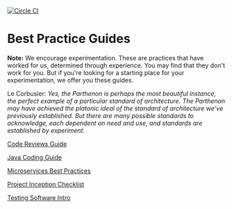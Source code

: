 [![Circle CI](https://circleci.com/gh/palantir-baseline/best-practices.svg?style=shield&circle-token=3003646d6453b7244a2ec38a125a267aab71a0d4)](https://circleci.com/gh/palantir-baseline/best-practices)

# Best Practice Guides

**Note:** We encourage experimentation. These are practices that have 
worked for us, determined through experience. You may find that they 
don't work for you. But if you're looking for a starting place for your 
experimentation, we offer you these guides.

Le Corbusier: *Yes, the Parthenon is perhaps the most beautiful instance,
the perfect example of a particular standard of architecture. The
Parthenon may have achieved the platonic ideal of the standard of
architecture we’ve previously established. But there are many possible
standards to acknowledge, each dependent on need and use, and
standards are established by experiment.*

[Code Reviews Guide](https://github.com/palantir/baseline/blob/master/code-reviews/readme.md)

[Java Coding Guide](https://github.com/palantir/baseline/blob/master/java-coding-guidelines/readme.md)

[Microservices Best Practices](https://github.com/palantir/baseline/blob/master/microservices/readme.md)

[Project Inception Checklist](https://github.com/palantir/baseline/blob/master/project-inception-checklist/readme.md)

[Testing Software Intro](https://github.com/palantir/baseline/blob/master/testing-software/readme.md)
